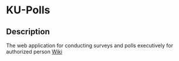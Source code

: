 # KU-Polls
## Description
The web application for conducting surveys and polls executively for authorized person
[Wiki](https://github.com/Thanawas-Sirilertsathit/ku-polls/wiki/Home)
